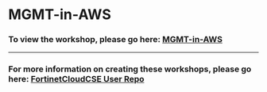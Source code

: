<h1>MGMT-in-AWS</h1><h3>To view the workshop, please go here: <a href=https://fortinetcloudcse.github.io/MGMT-in-AWS/>MGMT-in-AWS</a></h3><hr><h3>For more information on creating these workshops, please go here: <a href=https://fortinetcloudcse.github.io/UserRepo/>FortinetCloudCSE User Repo</a></h3>